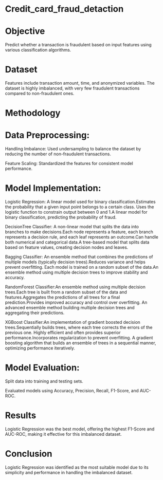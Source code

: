 # Credit_card_fraud_detaction

# Objective
Predict whether a transaction is fraudulent based on input features using various classification algorithms.

# Dataset
Features include transaction amount, time, and anonymized variables. The dataset is highly imbalanced, with very few fraudulent transactions compared to non-fraudulent ones.

# Methodology
# Data Preprocessing:

 Handling Imbalance: Used undersampling to balance the dataset by reducing the number of non-fraudulent transactions.

Feature Scaling: Standardized the features for consistent model performance.

# Model Implementation:

Logistic Regression: A linear model used for binary classification.Estimates the probability that a given input point belongs to a certain class.
Uses the logistic function to constrain output between 0 and 1.A linear model for binary classification, predicting the probability of fraud.

DecisionTree Classifier: A non-linear model that splits the data into branches to make decisions.Each node represents a feature, each branch represents a decision 
rule, and each leaf represents an outcome.Can handle both numerical and categorical data.A tree-based model that splits data based on feature values, creating decision nodes and leaves.

Bagging Classifier: An ensemble method that combines the predictions of multiple models (typically decision trees).Reduces variance and helps prevent overfitting.
Each model is trained on a random subset of the data.An ensemble method using multiple decision trees to improve stability and accuracy.

RandomForest Classifier:An ensemble method using multiple decision trees.Each tree is built from a random subset of the data and features.Aggregates the predictions of all trees for a final prediction.Provides improved accuracy and control over overfitting. An advanced ensemble method building multiple decision trees and aggregating their predictions.

XGBoost Classifier:An implementation of gradient boosted decision trees.Sequentially builds trees, where each tree corrects the errors of the previous one.
Highly efficient and often provides superior performance.Incorporates regularization to prevent overfitting. A gradient boosting algorithm that builds an ensemble of trees in a sequential manner, optimizing performance iteratively.

# Model Evaluation:

Split data into training and testing sets.

Evaluated models using Accuracy, Precision, Recall, F1-Score, and AUC-ROC.

# Results
Logistic Regression was the best model, offering the highest F1-Score and AUC-ROC, making it effective for this imbalanced dataset.

# Conclusion
Logistic Regression was identified as the most suitable model due to its simplicity and performance in handling the imbalanced dataset.

